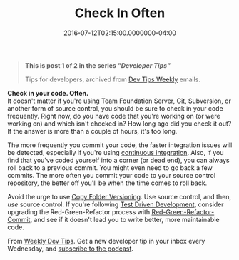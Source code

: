 ﻿---
title: Check In Often
date: "2016-07-12T02:15:00.0000000-04:00"
description: It doesn't matter if you're using Team Foundation Server, Git, Subversion, or another form of source control, you should be sure to check in your code frequently.
featuredImage: /img/copyfolderversioning.jpg
---

> **This is post 1 of 2 in the series *"Developer Tips"***
>
> Tips for developers, archived from [Dev Tips Weekly](http://ardalis.com/tips) emails.

**Check in your code. Often.**\
It doesn't matter if you're using Team Foundation Server, Git, Subversion, or another form of source control, you should be sure to check in your code frequently. Right now, do you have code that you're working on (or were working on) and which isn't checked in? How long ago did you check it out? If the answer is more than a couple of hours, it's too long.

The more frequently you commit your code, the faster integration issues will be detected, especially if you're using [continuous integration](http://deviq.com/continuous-integration/). Also, if you find that you've coded yourself into a corner (or dead end), you can always roll back to a previous commit. You might even need to go back a few commits. The more often you commit your code to your source control repository, the better off you'll be when the time comes to roll back.

Avoid the urge to use [Copy Folder Versioning](http://deviq.com/copy-folder-versioning/). Use source control, and then, *use* source control. If you're following [Test Driven Development](http://deviq.com/test-driven-development/), consider upgrading the Red-Green-Refactor process with [Red-Green-Refactor-Commit](http://ardalis.com/rgrc-is-the-new-red-green-refactor-for-test-first-development), and see if it doesn't lead you to write better, more maintainable code.

From [Weekly Dev Tips](http://ardalis.com/tips). Get a new developer tip in your inbox every Wednesday, and [subscribe to the podcast](https://www.weeklydevtips.com/).

